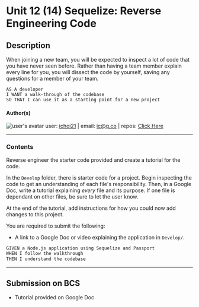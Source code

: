 # Unit 12 (14) Sequelize: Reverse Engineering Code

## Description

When joining a new team, you will be expected to inspect a lot of code that you have never seen before. Rather than having a team member explain every line for you, you will dissect the code by yourself, saving any questions for a member of your team.

```
AS A developer
I WANT a walk-through of the codebase
SO THAT I can use it as a starting point for a new project
```

#### Author(s)

![user's avatar](https://avatars.githubusercontent.com/u/58826890?v=4&s=100)
user: [ichoi21](https://github.com/ichoi21) | email: ic@g.co | repos: [Click Here](https://github.com/ichoi21?tab=repositories)

---

### Contents

Reverse engineer the starter code provided and create a tutorial for the code.

In the `Develop` folder, there is starter code for a project. Begin inspecting the code to get an understanding of each file's responsibility. Then, in a Google Doc, write a tutorial explaining _every_ file and its purpose. If one file is dependant on other files, be sure to let the user know.

At the end of the tutorial, add instructions for how you could now add changes to this project.

You are required to submit the following:

- A link to a Google Doc or video explaining the application in `Develop/`.

```md
GIVEN a Node.js application using Sequelize and Passport
WHEN I follow the walkthrough
THEN I understand the codebase
```

---

## Submission on BCS

- Tutorial provided on Google Doc
